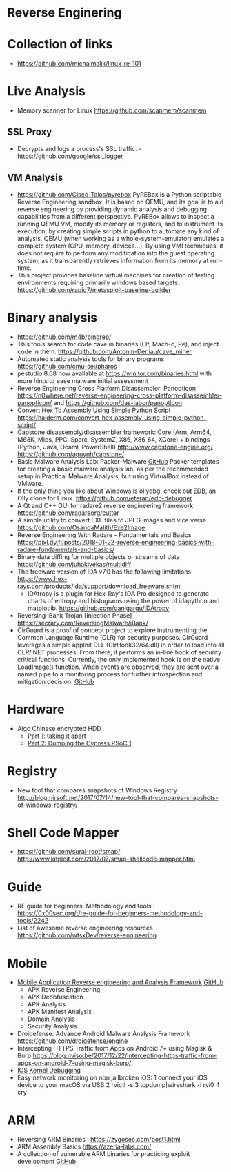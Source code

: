Reverse Enginering
==============

# Collection of links
* https://github.com/michalmalik/linux-re-101

# Live Analysis
*  Memory scanner for Linux https://github.com/scanmem/scanmem

## SSL Proxy
* Decrypts and logs a process's SSL traffic. - https://github.com/google/ssl_logger

## VM Analysis
* https://github.com/Cisco-Talos/pyrebox PyREBox is a Python scriptable Reverse Engineering sandbox. It is based on QEMU, and its goal is to aid reverse engineering by providing dynamic analysis and debugging capabilities from a different perspective. PyREBox allows to inspect a running QEMU VM, modify its memory or registers, and to instrument its execution, by creating simple scripts in python to automate any kind of analysis. QEMU (when working as a whole-system-emulator) emulates a complete system (CPU, memory, devices...). By using VMI techniques, it does not require to perform any modification into the guest operating system, as it transparently retrieves information from its memory at run-time.
* This project provides baseline virtual machines for creation of testing environments requiring primarily windows based targets. https://github.com/rapid7/metasploit-baseline-builder

# Binary analysis
* https://github.com/m4b/bingrep/
* This tools search for code cave in binaries (Elf, Mach-o, Pe), and inject code in them. https://github.com/Antonin-Deniau/cave_miner
* Automated static analysis tools for binary programs https://github.com/cmu-sei/pharos
* pestudio 8.68 now available at https://winitor.com/binaries.html  with more hints to ease malware initial assessment
* Reverse Engineering Cross Platform Disassembler: Panopticon https://n0where.net/reverse-engineering-cross-platform-disassembler-panopticon/ and https://github.com/das-labor/panopticon
* Convert Hex To Assembly Using Simple Python Script https://haiderm.com/convert-hex-assembly-using-simple-python-script/
* Capstone disassembly/disassembler framework: Core (Arm, Arm64, M68K, Mips, PPC, Sparc, SystemZ, X86, X86_64, XCore) + bindings (Python, Java, Ocaml, PowerShell) http://www.capstone-engine.org/ https://github.com/aquynh/capstone/
* Basic Malware Analysis Lab: Packer-Malware [GitHub](https://github.com/m-dwyer/packer-malware) Packer templates for creating a basic malware analysis lab, as per the recommended setup in Practical Malware Analysis, but using VirtualBox instead of VMware.
* If the only thing you like about Windows is ollydbg, check out EDB, an Olly clone for Linux. https://github.com/eteran/edb-debugger
* A Qt and C++ GUI for radare2 reverse engineering framework https://github.com/radareorg/cutter
* A simple utility to convert EXE files to JPEG images and vice versa. https://github.com/OsandaMalith/Exe2Image
* Reverse Engineering With Radare - Fundamentals and Basics https://pixl.dy.fi/posts/2018-01-22-reverse-engineering-basics-with-radare-fundamentals-and-basics/
* Binary data diffing for multiple objects or streams of data https://github.com/juhakivekas/multidiff
* The freeware version of IDA v7.0 has the following limitations: https://www.hex-rays.com/products/ida/support/download_freeware.shtml
	* IDAtropy is a plugin for Hex-Ray's IDA Pro designed to generate charts of entropy and histograms using the power of idapython and matplotlib. https://github.com/danigargu/IDAtropy
* Reversing iBank Trojan [Injection Phase] https://secrary.com/ReversingMalware/iBank/
* ClrGuard is a proof of concept project to explore instrumenting the Common Language Runtime (CLR) for security purposes. ClrGuard leverages a simple appInit DLL (ClrHook32/64.dll) in order to load into all CLR/.NET processes. From there, it performs an in-line hook of security critical functions. Currently, the only implemented hook is on the native LoadImage() function. When events are observed, they are sent over a named pipe to a monitoring process for further introspection and mitigation decision. [GitHub](https://github.com/endgameinc/ClrGuard)

# Hardware
* Aigo Chinese encrypted HDD 
	* [Part 1: taking it apart](https://syscall.eu/blog/2018/03/12/aigo_part1/)
	* [Part 2: Dumping the Cypress PSoC 1](https://syscall.eu/blog/2018/03/12/aigo_part2/)

# Registry
* New tool that compares snapshots of Windows Registry http://blog.nirsoft.net/2017/07/14/new-tool-that-compares-snapshots-of-windows-registry/

# Shell Code Mapper
* https://github.com/suraj-root/smap/ http://www.kitploit.com/2017/07/smap-shellcode-mapper.html

# Guide
* RE guide for beginners: Methodology and tools : https://0x00sec.org/t/re-guide-for-beginners-methodology-and-tools/2242 
* List of awesome reverse engineering resources https://github.com/wtsxDev/reverse-engineering


# Mobile
* [Mobile Application Reverse engineering and Analysis Framework](https://n0where.net/mobile-application-reverse-engineering-mara/) [GitHub](https://github.com/xtiankisutsa/MARA_Framework)
	* APK Reverse Engineering
	* APK Deobfuscation
	* APK Analysis
	* APK Manifest Analysis
	* Domain Analysis
	* Security Analysis
* Droidefense: Advance Android Malware Analysis Framework https://github.com/droidefense/engine
* Intercepting HTTPS Traffic from Apps on Android 7+ using Magisk & Burp https://blog.nviso.be/2017/12/22/intercepting-https-traffic-from-apps-on-android-7-using-magisk-burp/
* [IOS Kernel Debugging](http://www.instructables.com/id/IOS-Kernel-Debugging/)
* Easy network monitoring on non jailbroken iOS: 
	1 connect your iOS device to your macOS via USB 
	2 rvictl -s <UDID>
	3 tcpdump|wireshark -i rvi0
	4 cry

# ARM
* Reversing ARM Binaries : https://zygosec.com/post1.html
* ARM Assembly Basics https://azeria-labs.com/
* A collection of vulnerable ARM binaries for practicing exploit development [GitHub](https://github.com/Billy-Ellis/Exploit-Challenges)

